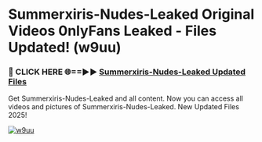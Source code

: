 # Summerxiris-Nudes-Leaked Original Videos 0nlyFans Leaked - Files Updated! (w9uu)

<h3>🔴 CLICK HERE 🌐==►► <a href="https://tinyurl.com/yc6ubb5a" rel="nofollow">Summerxiris-Nudes-Leaked Updated Files</a></h3>

Get Summerxiris-Nudes-Leaked and all content. Now you can access all videos and pictures of Summerxiris-Nudes-Leaked. New Updated Files 2025!

[![w9uu](https://i.imgur.com/7eu0CRL.gif)](https://tinyurl.com/yc6ubb5a)
